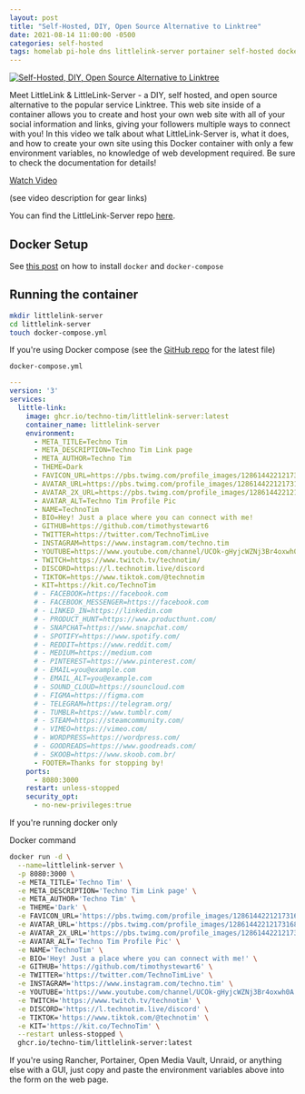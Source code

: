 ```yaml
---
layout: post
title: "Self-Hosted, DIY, Open Source Alternative to Linktree"
date: 2021-08-14 11:00:00 -0500
categories: self-hosted
tags: homelab pi-hole dns littlelink-server portainer self-hosted docker rancher
---
```


[![Self-Hosted, DIY, Open Source Alternative to Linktree](https://img.youtube.com/vi/42SqfI_AjXU/0.jpg)](https://www.youtube.com/watch?v=42SqfI_AjXU "Self-Hosted, DIY, Open Source Alternative to Linktree")

Meet LittleLink & LittleLink-Server  - a DIY, self hosted, and open source alternative to the popular service Linktree.  This web site inside of a container allows you to create and host your own web site with all of your social information and links, giving your followers multiple ways to connect with you!  In this video we talk about what LittleLink-Server is, what it does, and how to create your own site using this Docker container with only a few environment variables, no knowledge of web development required.  Be sure to check the documentation for details!

[Watch Video](https://www.youtube.com/watch?v=42SqfI_AjXU)

(see video description for gear links)

You can find the LittleLink-Server repo [here](https://github.com/techno-tim/littlelink-server).

## Docker Setup

See [this post](https://techno-tim.github.io/posts/docker-compose-install/) on how to install `docker` and `docker-compose`

## Running the container

```bash
mkdir littlelink-server
cd littlelink-server
touch docker-compose.yml
```

If you're using Docker compose (see the [GitHub repo](https://github.com/techno-tim/littlelink-server) for the latest file)

`docker-compose.yml`

```yml
---
version: '3'
services:
  little-link:
    image: ghcr.io/techno-tim/littlelink-server:latest
    container_name: littlelink-server
    environment:
      - META_TITLE=Techno Tim
      - META_DESCRIPTION=Techno Tim Link page
      - META_AUTHOR=Techno Tim
      - THEME=Dark
      - FAVICON_URL=https://pbs.twimg.com/profile_images/1286144221217316864/qIAsKOpB_200x200.jpg
      - AVATAR_URL=https://pbs.twimg.com/profile_images/1286144221217316864/qIAsKOpB_200x200.jpg
      - AVATAR_2X_URL=https://pbs.twimg.com/profile_images/1286144221217316864/qIAsKOpB_400x400.jpg
      - AVATAR_ALT=Techno Tim Profile Pic
      - NAME=TechnoTim
      - BIO=Hey! Just a place where you can connect with me!
      - GITHUB=https://github.com/timothystewart6
      - TWITTER=https://twitter.com/TechnoTimLive
      - INSTAGRAM=https://www.instagram.com/techno.tim
      - YOUTUBE=https://www.youtube.com/channel/UCOk-gHyjcWZNj3Br4oxwh0A
      - TWITCH=https://www.twitch.tv/technotim/
      - DISCORD=https://l.technotim.live/discord
      - TIKTOK=https://www.tiktok.com/@technotim
      - KIT=https://kit.co/TechnoTim
      # - FACEBOOK=https://facebook.com
      # - FACEBOOK_MESSENGER=https://facebook.com
      # - LINKED_IN=https://linkedin.com
      # - PRODUCT_HUNT=https://www.producthunt.com/
      # - SNAPCHAT=https://www.snapchat.com/
      # - SPOTIFY=https://www.spotify.com/
      # - REDDIT=https://www.reddit.com/
      # - MEDIUM=https://medium.com
      # - PINTEREST=https://www.pinterest.com/
      # - EMAIL=you@example.com
      # - EMAIL_ALT=you@example.com
      # - SOUND_CLOUD=https://souncloud.com
      # - FIGMA=https://figma.com
      # - TELEGRAM=https://telegram.org/
      # - TUMBLR=https://www.tumblr.com/
      # - STEAM=https://steamcommunity.com/
      # - VIMEO=https://vimeo.com/
      # - WORDPRESS=https://wordpress.com/
      # - GOODREADS=https://www.goodreads.com/
      # - SKOOB=https://www.skoob.com.br/
      - FOOTER=Thanks for stopping by!
    ports:
      - 8080:3000
    restart: unless-stopped
    security_opt:
      - no-new-privileges:true
```

If you're running docker only

Docker command

```bash
docker run -d \
  --name=littlelink-server \
  -p 8080:3000 \
  -e META_TITLE='Techno Tim' \
  -e META_DESCRIPTION='Techno Tim Link page' \
  -e META_AUTHOR='Techno Tim' \
  -e THEME='Dark' \
  -e FAVICON_URL='https://pbs.twimg.com/profile_images/1286144221217316864/qIAsKOpB_200x200.jpg' \
  -e AVATAR_URL='https://pbs.twimg.com/profile_images/1286144221217316864/qIAsKOpB_200x200.jpg' \
  -e AVATAR_2X_URL='https://pbs.twimg.com/profile_images/1286144221217316864/qIAsKOpB_400x400.jpg' \
  -e AVATAR_ALT='Techno Tim Profile Pic' \
  -e NAME='TechnoTim' \
  -e BIO='Hey! Just a place where you can connect with me!' \
  -e GITHUB='https://github.com/timothystewart6' \
  -e TWITTER='https://twitter.com/TechnoTimLive' \
  -e INSTAGRAM='https://www.instagram.com/techno.tim' \
  -e YOUTUBE='https://www.youtube.com/channel/UCOk-gHyjcWZNj3Br4oxwh0A' \
  -e TWITCH='https://www.twitch.tv/technotim' \
  -e DISCORD='https://l.technotim.live/discord' \
  -e TIKTOK='https://www.tiktok.com/@technotim' \
  -e KIT='https://kit.co/TechnoTim' \
  --restart unless-stopped \
  ghcr.io/techno-tim/littlelink-server:latest
```

If you're using Rancher, Portainer, Open Media Vault, Unraid, or anything else with a GUI, just copy and paste the environment variables above into the form on the web page.
